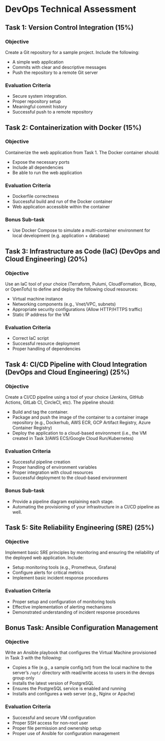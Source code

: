 # DevOps Technical Assessment

## Task 1: Version Control Integration (15%)
### Objective
Create a Git repository for a sample project. Include the following:
- A simple web application
- Commits with clear and descriptive messages
- Push the repository to a remote Git server

### Evaluation Criteria
- Secure system integration.
- Proper repository setup
- Meaningful commit history
- Successful push to a remote repository

## Task 2: Containerization with Docker (15%)
### Objective
Containerize the web application from Task 1. The Docker container should:
- Expose the necessary ports
- Include all dependencies
- Be able to run the web application

### Evaluation Criteria
- Dockerfile correctness
- Successful build and run of the Docker container
- Web application accessible within the container

### Bonus Sub-task
- Use Docker Compose to simulate a multi-container environment for local development (e.g. application + database)

## Task 3: Infrastructure as Code (IaC) (DevOps and Cloud Engineering) (20%)
### Objective
Use an IaC tool of your choice (Terraform, Pulumi, CloudFormation, Bicep, or OpenTofu) to define and deploy the following cloud resources:
- Virtual machine instance
- Networking components (e.g., Vnet/VPC, subnets)
- Appropriate security configurations (Allow HTTP/HTTPS traffic)
- Static IP address for the VM

### Evaluation Criteria
- Correct IaC script
- Successful resource deployment
- Proper handling of dependencies

## Task 4: CI/CD Pipeline with Cloud Integration (DevOps and Cloud Engineering) (25%)
### Objective
Create a CI/CD pipeline using a tool of your choice (Jenkins, GitHub Actions, GitLab CI, CircleCI, etc). The pipeline should:
- Build and tag the container.
- Package and push the image of the container to a container image repository (e.g., Dockerhub, AWS ECR, GCP Artifact Registry, Azure Container Registry)
- Deploy the application to a cloud-based environment (i.e., the VM created in Task 3/AWS ECS/Google Cloud Run/Kubernetes)

### Evaluation Criteria
- Successful pipeline creation
- Proper handling of environment variables
- Proper integration with cloud resources
- Successful deployment to the cloud-based environment

### Bonus Sub-task
- Provide a pipeline diagram explaining each stage.
- Automating the provisioning of your infrastructure in a CI/CD pipeline as well.

## Task 5: Site Reliability Engineering (SRE) (25%)
### Objective
Implement basic SRE principles by monitoring and ensuring the reliability of the deployed web application. Include:
- Setup monitoring tools (e.g., Prometheus, Grafana)
- Configure alerts for critical metrics
- Implement basic incident response procedures

### Evaluation Criteria
- Proper setup and configuration of monitoring tools
- Effective implementation of alerting mechanisms
- Demonstrated understanding of incident response procedures

## Bonus Task: Ansible Configuration Management
### Objective
Write an Ansible playbook that configures the Virtual Machine provisioned in Task 3 with the following:
- Copies a file (e.g., a sample config.txt) from the local machine to the server’s `/opt/` directory with read/write access to users in the devops group only
- Installs the latest version of PostgreSQL
- Ensures the PostgreSQL service is enabled and running
- Installs and configures a web server (e.g., Nginx or Apache)

### Evaluation Criteria
- Successful and secure VM configuration
- Proper SSH access for non-root user
- Proper file permission and ownership setup
- Proper use of Ansible for configuration management
